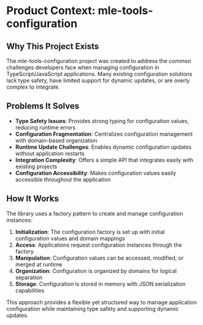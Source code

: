# Product Context: mle-tools-configuration

## Why This Project Exists
The mle-tools-configuration project was created to address the common challenges developers face when managing configuration in TypeScript/JavaScript applications. Many existing configuration solutions lack type safety, have limited support for dynamic updates, or are overly complex to integrate.

## Problems It Solves
- **Type Safety Issues**: Provides strong typing for configuration values, reducing runtime errors
- **Configuration Fragmentation**: Centralizes configuration management with domain-based organization
- **Runtime Update Challenges**: Enables dynamic configuration updates without application restarts
- **Integration Complexity**: Offers a simple API that integrates easily with existing projects
- **Configuration Accessibility**: Makes configuration values easily accessible throughout the application

## How It Works
The library uses a factory pattern to create and manage configuration instances:

1. **Initialization**: The configuration factory is set up with initial configuration values and domain mappings
2. **Access**: Applications request configuration instances through the factory
3. **Manipulation**: Configuration values can be accessed, modified, or merged at runtime
4. **Organization**: Configuration is organized by domains for logical separation
5. **Storage**: Configuration is stored in memory with JSON serialization capabilities

This approach provides a flexible yet structured way to manage application configuration while maintaining type safety and supporting dynamic updates.
